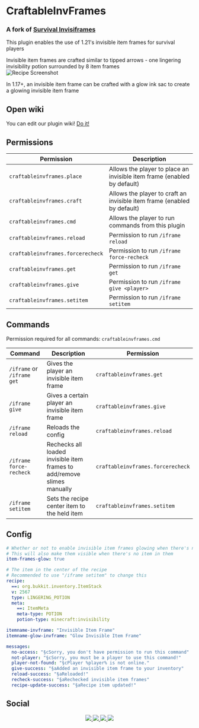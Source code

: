 # CraftableInvFrames
### A fork of [Survival Invisiframes](https://github.com/techchrism/survival-invisiframes)

This plugin enables the use of 1.21's invisible item frames for survival players

Invisible item frames are crafted similar to tipped arrows - one lingering invisibility potion surrounded by 8 item frames\
![Recipe Screenshot](https://i.imgur.com/RtX84ic.png)

In 1.17+, an invisible item frame can be crafted with a glow ink sac to create a glowing invisible item frame

## Open wiki
You can edit our plugin wiki!
[Do it!](https://codeberg.org/WasteLandOrigin/CraftableInvFrames/wiki)

## Permissions
Permission | Description
--- | ---
`craftableinvframes.place` | Allows the player to place an invisible item frame (enabled by default)
`craftableinvframes.craft`| Allows the player to craft an invisible item frame (enabled by default)
`craftableinvframes.cmd` | Allows the player to run commands from this plugin
`craftableinvframes.reload` | Permission to run `/iframe reload`
`craftableinvframes.forcerecheck` | Permission to run `/iframe force-recheck`
`craftableinvframes.get` | Permission to run `/iframe get`
`craftableinvframes.give` | Permission to run `/iframe give <player>`
`craftableinvframes.setitem` | Permission to run `/iframe setitem`

## Commands
Permission required for all commands: `craftableinvframes.cmd`

Command | Description | Permission
--- | --- | ---
`/iframe` or `/iframe get` | Gives the player an invisible item frame | `craftableinvframes.get`
`/iframe give` | Gives a certain player an invisible item frame | `craftableinvframes.give`
`/iframe reload` | Reloads the config | `craftableinvframes.reload`
`/iframe force-recheck` | Rechecks all loaded invisible item frames to add/remove slimes manually | `craftableinvframes.forcerecheck`
`/iframe setitem` | Sets the recipe center item to the held item | `craftableinvframes.setitem`

## Config
```yaml
# Whether or not to enable invisible item frames glowing when there's no item in them
# This will also make them visible when there's no item in them
item-frames-glow: true

# The item in the center of the recipe
# Recommended to use "/iframe setitem" to change this
recipe:
  ==: org.bukkit.inventory.ItemStack
  v: 2567
  type: LINGERING_POTION
  meta:
    ==: ItemMeta
    meta-type: POTION
    potion-type: minecraft:invisibility

itemname-invframe: "Invisible Item Frame"
itemname-glow-invframe: "Glow Invisible Item Frame"

messages:
  no-access: "§cSorry, you don't have permission to run this command"
  not-player: "§cSorry, you must be a player to use this command!"
  player-not-found: "§cPlayer %player% is not online."
  give-success: "§aAdded an invisible item frame to your inventory"
  reload-success: "§aReloaded!"
  recheck-success: "§aRechecked invisible item frames"
  recipe-update-success: "§aRecipe item updated!"
```

## Social
<p align="center">
    <a href="https://discord.gg/UBaauaN">
        <img src="https://img.shields.io/badge/Discord-%235865F2.svg?&logo=discord&logoColor=white">
            </a>
    <a href="https://mastodon.social/@wlorigin">
        <img src="https://img.shields.io/mastodon/follow/112151761663236004">
            </a>
    <a href="https://mastodon.social/@SpiritOTHawk">
        <img src="https://img.shields.io/mastodon/follow/110688157603004224">
            </a>
    <a href="https://modrinth.com/plugin/craftableinvframes">
        <img src="https://img.shields.io/modrinth/followers/wtE6hwEA">
            </a>
</p>
